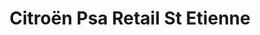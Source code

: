 ---
title: "Citroën Psa Retail St Etienne"
url: /saint-etienne/citroen-psa-retail-st-etienne/
shop: Autowerkstatt
---